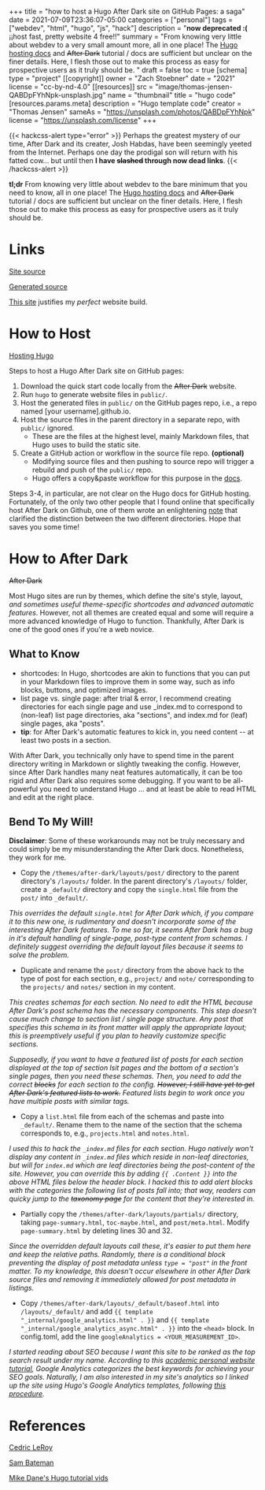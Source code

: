 +++
title = "how to host a Hugo After Dark site on GitHub Pages: a saga"
date = 2021-07-09T23:36:07-05:00
categories = ["personal"]
tags = ["webdev", "html", "hugo", "js", "hack"]
description = "**now deprecated :(** ¡¡host fast, pretty website 4 free!!"
summary = "From knowing very little about webdev to a very small amount more, all in one place! The [Hugo hosting docs](https://gohugo.io/hosting-and-deployment/hosting-on-github/) and <s>After Dark</s> tutorial / docs are sufficient but unclear on the finer details. Here, I flesh those out to make this process as easy for prospective users as it truly should be. "
draft = false
toc = true
[schema]
  type = "project"
[[copyright]]
  owner = "Zach Stoebner"
  date = "2021"
  license = "cc-by-nd-4.0"
[[resources]]
 src = "image/thomas-jensen-QABDpFYhNpk-unsplash.jpg"
 name = "thumbnail"
 title = "hugo code"
 [resources.params.meta]
   description = "Hugo template code"
   creator = "Thomas Jensen"
   sameAs = "https://unsplash.com/photos/QABDpFYhNpk" 
   license = "https://unsplash.com/license" 
+++

{{< hackcss-alert type="error" >}}
Perhaps the greatest mystery of our time, After Dark and its creater, Josh Habdas, have been seemingly yeeted from the Internet. Perhaps one day the prodigal son will return with his fatted cow... but until then <strong>I have <s>slashed</s> through now dead links</strong>. 
{{< /hackcss-alert >}}

**tl;dr** From knowing very little about webdev to the bare minimum that you need to know, all in one place! The [Hugo hosting docs](https://gohugo.io/hosting-and-deployment/hosting-on-github/) and <s>After Dark</s> tutorial / docs are sufficient but unclear on the finer details. Here, I flesh those out to make this process as easy for prospective users as it truly should be. 

# Links
[Site source](https://github.com/zstoebs/site)

[Generated source](https://github.com/zstoebs/zstoebs.github.io)

[This site](https://motherfuckingwebsite.com) justifies my <i>perfect</i> website build. 


# How to Host
[Hosting Hugo](https://gohugo.io/hosting-and-deployment/hosting-on-github/)

Steps to host a Hugo After Dark site on GitHub pages: 
1. Download the quick start code locally from the <s>After Dark</s> website. 
2. Run `hugo` to generate website files in `public/`. 
3. Host the generated files in `public/` on the GitHub pages repo, i.e., a repo named [your username].github.io. 
4. Host the source files in the parent directory in a separate repo, with `public/` ignored. 
	- These are the files at the highest level, mainly Markdown files, that Hugo uses to build the static site. 
5. Create a GitHub action or workflow in the source file repo. **(optional)** 
  	- Modifying source files and then pushing to source repo will trigger a rebuild and push of the `public/` repo.
 	 - Hugo offers a copy&paste workflow for this purpose in the [docs](https://gohugo.io/hosting-and-deployment/hosting-on-github/).

Steps 3-4, in particular, are not clear on the Hugo docs for GitHub hosting. Fortunately, of the only two other people that I found online that specifically host After Dark on Github, one of them wrote an enlightening [note](https://cedricleroy.github.io/posts/this-website/) that clarified the distinction between the two different directories. Hope that saves you some time!


# How to After Dark
<s>After Dark</s>

Most Hugo sites are run by themes, which define the site's style, layout, <i>and sometimes useful theme-specific shortcodes and advanced automatic features</i>. However, not all themes are created equal and some will require a more advanced knowledge of Hugo to function. Thankfully, After Dark is one of the good ones if you're a web novice. 

## What to Know
- shortcodes: In Hugo, shortcodes are akin to functions that you can put in your Markdown files to improve them in some way, such as info blocks, buttons, and optimized images. 
- list page vs. single page: after trial & error, I recommend creating directories for each single page and use _index.md to correspond to (non-leaf) list page directories, aka "sections", and index.md for (leaf) single pages, aka "posts". 
- **tip**: for After Dark's automatic features to kick in, you need content -- at least two posts in a section. 

With After Dark, you technically only have to spend time in the parent directory writing in Markdown or slightly tweaking the config. However, since After Dark handles many neat features automatically, it can be too rigid and After Dark also requires some debugging. If you want to be all-powerful you need to understand Hugo ... and at least be able to read HTML and edit at the right place. 

## Bend To My Will!
**Disclaimer**: Some of these workarounds may not be truly necessary and could simply be my misunderstanding the After Dark docs. Nonetheless, they work for me. 

- Copy the `/themes/after-dark/layouts/post/` directory to the parent directory's `/layouts/` folder. In the parent directory's `/layouts/` folder, create a `_default/` directory and copy the `single.html` file from the `post/` into `_default/`. 

<i>This overrides the default `single.html` for After Dark which, if you compare it to this new one, is rudimentary and doesn't incorporate some of the interesting After Dark features. To me so far, it seems After Dark has a bug in it's default handling of single-page, post-type content from schemas. I definitely suggest overriding the default layout files because it seems to solve the problem.</i>

- Duplicate and rename the `post/` directory from the above hack to the type of post for each section, e.g., `project/` and `note/` corresponding to the `projects/` and `notes/` section in my content. 

<i>This creates schemas for each section. No need to edit the HTML because After Dark's post schema has the necessary components. This step doesn't cause much change to section list / single page structure. Any post that specifies this schema in its front matter will apply the appropriate layout; this is preemptively useful if you plan to heavily customize specific sections.

Supposedly, if you want to have a featured list of posts for each section displayed at the top of section lsit pages and the bottom of a section's single pages, then you need these schemas. Then, you need to add the correct <s>blocks</s> for each section to the config. <s>However, I still have yet to get After Dark's featured lists to work.</s> Featured lists begin to work once you have multiple posts with similar tags. </i>

- Copy a `list.html` file from each of the schemas and paste into `_default/`. Rename them to the name of the section that the schema corresponds to, e.g., `projects.html` and `notes.html`.

<i>I used this to hack the `_index.md` files for each section. Hugo natively won't display any content in `_index.md` files which reside in non-leaf directories, but will for `index.md` which are leaf directories being the post-content of the site. However, you can override this by adding `{{ .Content }}` into the above HTML files below the header block. I hacked this to add alert blocks with the categories the following list of posts fall into; that way, readers can quicky jump to the <s>taxonomy page</s> for the content that they're interested in.</i>

- Partially copy the `/themes/after-dark/layouts/partials/` directory, taking `page-summary.html`, `toc-maybe.html`, and `post/meta.html`. Modify `page-summary.html` by deleting lines 30 and 32. 

<i>Since the overridden default layouts call these, it's easier to put them here and keep the relative paths. Randomly, there is a conditional block preventing the display of post metadata unless `type = "post"` in the front matter. To my knowledge, this doesn't occur elsewhere in other After Dark source files and removing it immediately allowed for post metadata in listings.</i>

- Copy `/themes/after-dark/layouts/_default/baseof.html` into `/layouts/_default/` and add `{{ template "_internal/google_analytics.html" . }}` and `{{ template "_internal/google_analytics_async.html" . }}` into the `<head>` block. In config.toml, add the line `googleAnalytics = <YOUR_MEASUREMENT_ID>`. 

<i>I started reading about SEO because I want this site to be ranked as the top search result under my name. According to this [academic personal website  tutorial](https://www.elsevier.com/connect/creating-a-simple-and-effective-academic-personal-website), Google Analytics categorizes the best keywords for achieving your SEO goals. Naturally, I am also interested in my site's analytics so I linked up the site using Hugo's Google Analytics templates, following [this procedure](https://gideonwolfe.com/posts/sysadmin/hugo/hugogoogleanalytics/).</i>


# References
[Cedric LeRoy](https://cedricleroy.github.io)

[Sam Bateman](https://bateman.io)

[Mike Dane's Hugo tutorial vids](https://www.youtube.com/watch?v=qtIqKaDlqXo&list=PLLAZ4kZ9dFpOnyRlyS-liKL5ReHDcj4G3)
